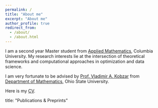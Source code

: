 ```yaml
---
permalink: /
title: "About me"
excerpt: "About me"
author_profile: true
redirect_from: 
  - /about/
  - /about.html
---
```


I am a second year Master student from [Applied Mathematics](https://www.apam.columbia.edu/programs/applied-mathematics), Columbia University. My research interests lie at the intersection of theoretical frameworks and computational approaches in optimization and data science.

I am very fortunate to be advised by [Prof. Vladimir A. Kobzar](https://math.osu.edu/people/kobzar.1) from [Department of Mathematics](https://math.osu.edu/), Ohio State University. 

Here is my [CV](../assets/CV.pdf).

title: "Publications & Preprints"
